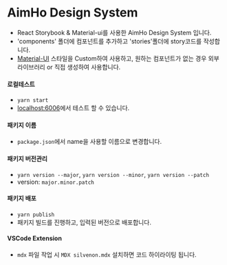 # AimHo Design System

- React Storybook & Material-ui를 사용한 AimHo Design System 입니다.
- 'components' 폴더에 컴포넌트를 추가하고 'stories'폴더에 story코드를 작성합니다.
- [Material-UI](https://material-ui.com/) 스타일을 Custom하여 사용하고, 원하는 컴포넌트가 없는 경우 외부 라이브러리 or 직접 생성하여 사용합니다.

#### 로컬테스트

- `yarn start`
- [localhost:6006](http://localhost:6006/)에서 테스트 할 수 있습니다.

#### 패키지 이름

- `package.json`에서 name을 사용할 이름으로 변경합니다.

#### 패키지 버전관리

- `yarn version --major`, `yarn version --minor`, `yarn version --patch`
- version: `major.minor.patch`

#### 패키지 배포

- `yarn publish`
- 패키지 빌드를 진행하고, 입력된 버전으로 배포합니다.

#### VSCode Extension

- `mdx` 파일 작업 시 `MDX silvenon.mdx` 설치하면 코드 하이라이팅 됩니다.
